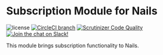 # Subscription Module for Nails

![license](https://img.shields.io/badge/license-MIT-green.svg)
[![CircleCI branch](https://img.shields.io/circleci/project/github/nails/module-subscription.svg)](https://circleci.com/gh/nails/module-subscription)
[![Scrutinizer Code Quality](https://scrutinizer-ci.com/g/nails/module-subscription/badges/quality-score.png)](https://scrutinizer-ci.com/g/nails/module-subscription)
[![Join the chat on Slack!](https://now-examples-slackin-rayibnpwqe.now.sh/badge.svg)](https://nails-app.slack.com/shared_invite/MTg1NDcyNjI0ODcxLTE0OTUwMzA1NTYtYTZhZjc5YjExMQ)

This module brings subscription functionality to Nails.
